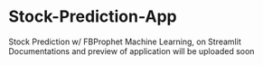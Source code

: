 # Stock-Prediction-App
Stock Prediction w/ FBProphet Machine Learning, on Streamlit
Documentations and preview of application will be uploaded soon
